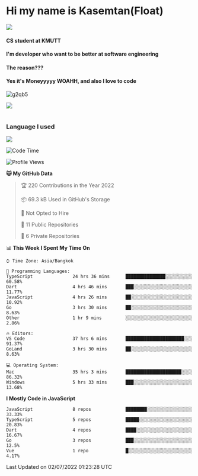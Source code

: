 # Hi my name is Kasemtan(Float)
![](https://64.media.tumblr.com/9c2a8f831efe8da556ffbf89cebb52c9/b86c1ab833a37e32-93/s1280x1920/d000dc22f75df64be2bc150f5fa69c4f6df6bb07.gifv)
#### CS student at KMUTT
#### I'm developer who want to be better at software engineering
#### The reason???
#### Yes it's Moneyyyyy WOAHH, and also I love to code
![g2qb5](https://user-images.githubusercontent.com/69688279/175812510-9235eaf7-72f7-40d3-b163-56efa9aa5c6b.gif)


[![](https://github-readme-stats.vercel.app/api?username=FloatKasemtan&show_icons=true&theme=nightowl)]()
#
### Language I used
[![](https://github-readme-stats.vercel.app/api/top-langs/?username=FloatKasemtan&layout=compact&theme=nightowl)]()
<!--START_SECTION:waka-->
![Code Time](http://img.shields.io/badge/Code%20Time-542%20hrs%2046%20mins-blue)

![Profile Views](http://img.shields.io/badge/Profile%20Views-11-blue)

**🐱 My GitHub Data** 

> 🏆 220 Contributions in the Year 2022
 > 
> 📦 69.3 kB Used in GitHub's Storage 
 > 
> 🚫 Not Opted to Hire
 > 
> 📜 11 Public Repositories 
 > 
> 🔑 6 Private Repositories  
 > 
📊 **This Week I Spent My Time On** 

```text
⌚︎ Time Zone: Asia/Bangkok

💬 Programming Languages: 
TypeScript               24 hrs 36 mins      ███████████████░░░░░░░░░░   60.58% 
Dart                     4 hrs 46 mins       ███░░░░░░░░░░░░░░░░░░░░░░   11.77% 
JavaScript               4 hrs 26 mins       ██░░░░░░░░░░░░░░░░░░░░░░░   10.92% 
Go                       3 hrs 30 mins       ██░░░░░░░░░░░░░░░░░░░░░░░   8.63% 
Other                    1 hr 9 mins         ░░░░░░░░░░░░░░░░░░░░░░░░░   2.86%

🔥 Editors: 
VS Code                  37 hrs 6 mins       ██████████████████████░░░   91.37% 
GoLand                   3 hrs 30 mins       ██░░░░░░░░░░░░░░░░░░░░░░░   8.63%

💻 Operating System: 
Mac                      35 hrs 3 mins       █████████████████████░░░░   86.32% 
Windows                  5 hrs 33 mins       ███░░░░░░░░░░░░░░░░░░░░░░   13.68%

```

**I Mostly Code in JavaScript** 

```text
JavaScript               8 repos             ████████░░░░░░░░░░░░░░░░░   33.33% 
TypeScript               5 repos             █████░░░░░░░░░░░░░░░░░░░░   20.83% 
Dart                     4 repos             ████░░░░░░░░░░░░░░░░░░░░░   16.67% 
Go                       3 repos             ███░░░░░░░░░░░░░░░░░░░░░░   12.5% 
Vue                      1 repo              █░░░░░░░░░░░░░░░░░░░░░░░░   4.17%

```



 Last Updated on 02/07/2022 01:23:28 UTC
<!--END_SECTION:waka-->
<!--
**FloatKasemtan/FloatKasemtan** is a ✨ _special_ ✨ repository because its `README.md` (this file) appears on your GitHub profile.

Here are some ideas to get you started:

- 🔭 I’m currently working on ...
- 🌱 I’m currently learning ...
- 👯 I’m looking to collaborate on ...
- 🤔 I’m looking for help with ...
- 💬 Ask me about ...
- 📫 How to reach me: ...
- 😄 Pronouns: ...
- ⚡ Fun fact: ...
-->
